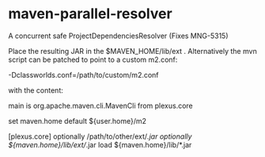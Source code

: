 maven-parallel-resolver
=======================

A concurrent safe ProjectDependenciesResolver (Fixes MNG-5315)

Place the resulting JAR in the $MAVEN_HOME/lib/ext . Alternatively the mvn
script can be patched to point to a custom m2.conf:

  -Dclassworlds.conf=/path/to/custom/m2.conf

with the content:

  main is org.apache.maven.cli.MavenCli from plexus.core

  set maven.home default ${user.home}/m2

  [plexus.core]
  optionally /path/to/other/ext/*.jar
  optionally ${maven.home}/lib/ext/*.jar
  load       ${maven.home}/lib/*.jar
